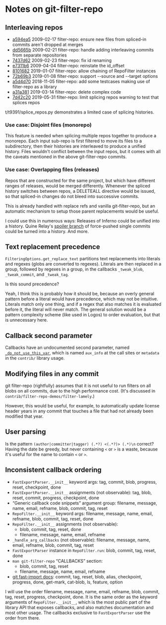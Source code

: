 # Notes on git-filter-repo

## Interleaving repos

- [a594ea5] 2009-02-17 filter-repo: ensure new files from spliced-in commits aren't dropped at merges
- [dd5665b] 2009-02-21 filter-repo: handle adding interleaving commits from separate repositories
- [7437d62] 2009-02-23 filter-repo: fix id renaming
- [e7311b6] 2009-04-04 filter-repo: reinstate the id_offset
- [8101682] 2019-01-07 filter-repo: allow chaining of RepoFilter instances
- [72b69b3] 2019-01-08 filter-repo: support --source and --target options
- [a5d4d70] 2018-11-05 filter-repo: add some testcases making use of filter-repo as a library
- [a31a381] 2019-03-14 filter-repo: delete complex code
- [7d42c20] 2019-05-31 filter-repo: limit splicing repos warning to test that splices repos

t/t9391/splice_repos.py demonstrates a limited case of splicing histories.

[a594ea5]: https://github.com/newren/git-filter-repo/commit/a594ea530abe42e1074eb59935e7599bb896fd4e
[dd5665b]: https://github.com/newren/git-filter-repo/commit/dd5665b7ece15065196e1cc6168699aa75e3c6e3
[7437d62]: https://github.com/newren/git-filter-repo/commit/7437d62329e84472e77f6395aad1c5bb50ff744d
[e7311b6]: https://github.com/newren/git-filter-repo/commit/e7311b6db937c6f6927995c35870e5fd92ce9009
[8101682]: https://github.com/newren/git-filter-repo/commit/81016821a1a5b388f3e9f9bf5c612d207db57ed7
[72b69b3]: https://github.com/newren/git-filter-repo/commit/72b69b3dbe9aacc0138245fc61a0a5db1950ab8d
[a5d4d70]: https://github.com/newren/git-filter-repo/commit/a5d4d70876ad51ad710cc800ff34b5a2c326c8aa
[a31a381]: https://github.com/newren/git-filter-repo/commit/a31a381fb81fe3ec7169ee4fcaada8f75505e527
[7d42c20]: https://github.com/newren/git-filter-repo/commit/7d42c2093cd4e6690dda5e9c9a1139d4be9ab69b

### Use case: Disjoint files (monorepo)

This feature is needed when splicing multiple repos together to produce a
monorepo. Each input sub-repo is first filtered to move its files to a
subdirectory, then their histories are interleaved to produce a unified history.
Files wouldn't conflict between the input repos, but it comes with all the
caveats mentioned in the above git-filter-repo commits.

### Use case: Overlapping files (releases)

Repos that are constructed for the same project, but which have different ranges
of releases, would be merged differently. Whenever the spliced history switches
between repos, a DELETEALL directive would be issued, so that spliced-in changes
do not bleed into successive commits.

This is already handled with replace refs and vanilla git-filter-repo, but an
automatic mechanism to setup those parent replacements would be useful.

I could use this in numerous ways: Releases of Inferno could be unified into a
history. Quine Relay's [spoiler branch](./git.md#use-case-quine-relay) of
force-pushed single commits could be turned into a history. And more.

## Text replacement precedence

`FilteringOptions.get_replace_text` partitions text replacements into literals
and regexes (globs are converted to regexes). Literals are then replaced in a
group, followed by regexes in a group, in the callbacks `_tweak_blob`,
`_tweak_commit`, and `_tweak_tag`.

Is this sound precedence?

Yeah, I think this is probably how it should be, because an overly general
pattern before a literal would have precedence, which may not be intuitive.
Literals match only one thing, and if a regex that also matches it is evaluated
before it, the literal will never match. The general solution would be a pattern
complexity scheme (like used in Logos) to order evaluation, but that is
unnecessary here.

## Callback second parameter

Callbacks have an undocumented second parameter, named [`_do_not_use_this_var`](https://github.com/newren/git-filter-repo/blob/4bc9022afce5e2e138596bbecf4df310212ae164/git-filter-repo#L2840),
which is named `aux_info` at the call sites or `metadata` in the `contrib/`
library usage.

## Modifying files in any commit

git filter-repo (rightfully) assumes that it is not useful to run filters on all
blobs on all commits, due to the high performance cost. (It's discussed in
`contrib/filter-repo-demos/filter-lamely`.)

However, this would be useful, for example, to automatically update license
header years in any commit that touches a file that had not already been
modified that year.

## User parsing

Is the pattern `(author|committer|tagger) (.*?) <(.*?)> (.*)\n` correct? Having
the date be greedy, but never containing `<` or `>` is a waste, because it's
useful for the name to contain `<` or `>`.

## Inconsistent callback ordering

- `FastExportParser.__init__` keyword args: tag, commit, blob, progress, reset,
  checkpoint, done
- `FastExportParser.__init__` assignments (not observable): tag, blob, reset,
  commit, progress, checkpoint, done
- “Generic callback code snippets” argument group: filename, message, name,
  email, refname, blob, commit, tag, reset
- `RepoFilter.__init__` keyword args: filename, message, name, email, refname,
  blob, commit, tag, reset, done
- `RepoFilter.__init__` assignments (not observable):
  - blob, commit, tag, reset, done
  - filename, message, name, email, refname
- `_handle_arg_callbacks` (not observable): filename, message, name, email,
  refname, blob, commit, tag, reset
- `FastExportParser` instance in `RepoFilter.run`: blob, commit, tag, reset,
  done
- `man git-filter-repo` “CALLBACKS” section:
  - blob, commit, tag, reset
  - filename, message, name, email, refname
- [git fast-import docs](https://git-scm.com/docs/git-fast-import#_commands):
  commit, tag, reset, blob, alias, checkpoint, progress, done, get-mark,
  cat-blob, ls, feature, option

I will use the order filename, message, name, email, refname, blob, commit, tag,
reset, progress, checkpoint, done. It is the same order as the keyword arguments
of `RepoFilter.__init__`, which is the most public part of the library API that
exposes callbacks, and also matches documentation and most other usage. The
callbacks exclusive to `FastExportParser` use the order from there.
